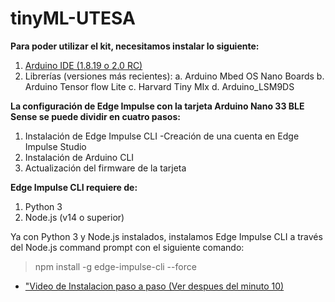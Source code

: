 # tinyML-UTESA

**Para poder utilizar el kit, necesitamos instalar lo siguiente:**
1. [Arduino IDE (1.8.19 o 2.0 RC)](https://www.arduino.cc/en/software)
2. Librerías (versiones más recientes):
    a. Arduino Mbed OS Nano Boards
    b. Arduino Tensor flow Lite
    c. Harvard Tiny MIx
    d. Arduino_LSM9DS

**La configuración de Edge Impulse con la tarjeta Arduino Nano 33 BLE Sense se
puede dividir en cuatro pasos:**

1. Instalación de Edge Impulse CLI
  -Creación de una cuenta en Edge Impulse Studio
3. Instalación de Arduino CLI
4. Actualización del firmware de la tarjeta


**Edge Impulse CLI requiere de:**

1. Python 3
2. Node.js (v14 o superior)

Ya con Python 3 y Node.js instalados, instalamos Edge Impulse CLI a través del
Node.js command prompt con el siguiente comando:
> npm install -g edge-impulse-cli --force

+ ["Video de Instalacion paso a paso (Ver despues del minuto 10)](https://www.youtube.com/watch?v=zXL2RrBrslI)

